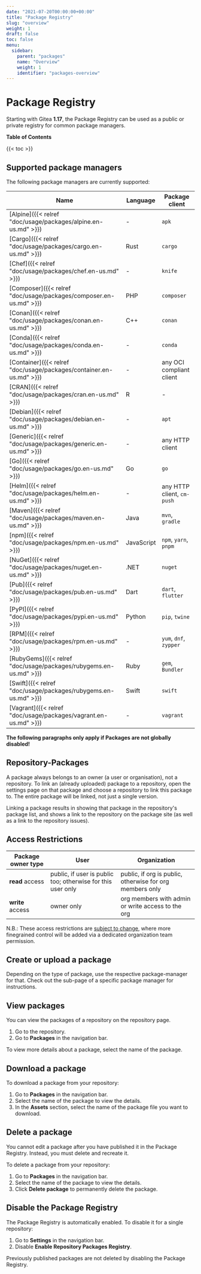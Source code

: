 ```yaml
---
date: "2021-07-20T00:00:00+00:00"
title: "Package Registry"
slug: "overview"
weight: 1
draft: false
toc: false
menu:
  sidebar:
    parent: "packages"
    name: "Overview"
    weight: 1
    identifier: "packages-overview"
---
```


# Package Registry

Starting with Gitea **1.17**, the Package Registry can be used as a public or private registry for common package managers.

**Table of Contents**

{{< toc >}}

## Supported package managers

The following package managers are currently supported:

| Name | Language | Package client |
| ---- | -------- | -------------- |
| [Alpine]({{< relref "doc/usage/packages/alpine.en-us.md" >}}) | - | `apk` |
| [Cargo]({{< relref "doc/usage/packages/cargo.en-us.md" >}}) | Rust | `cargo` |
| [Chef]({{< relref "doc/usage/packages/chef.en-us.md" >}}) | - | `knife` |
| [Composer]({{< relref "doc/usage/packages/composer.en-us.md" >}}) | PHP | `composer` |
| [Conan]({{< relref "doc/usage/packages/conan.en-us.md" >}}) | C++ | `conan` |
| [Conda]({{< relref "doc/usage/packages/conda.en-us.md" >}}) | - | `conda` |
| [Container]({{< relref "doc/usage/packages/container.en-us.md" >}}) | - | any OCI compliant client |
| [CRAN]({{< relref "doc/usage/packages/cran.en-us.md" >}}) | R | - |
| [Debian]({{< relref "doc/usage/packages/debian.en-us.md" >}}) | - | `apt` |
| [Generic]({{< relref "doc/usage/packages/generic.en-us.md" >}}) | - | any HTTP client |
| [Go]({{< relref "doc/usage/packages/go.en-us.md" >}}) | Go | `go` |
| [Helm]({{< relref "doc/usage/packages/helm.en-us.md" >}}) | - | any HTTP client, `cm-push` |
| [Maven]({{< relref "doc/usage/packages/maven.en-us.md" >}}) | Java | `mvn`, `gradle` |
| [npm]({{< relref "doc/usage/packages/npm.en-us.md" >}}) | JavaScript | `npm`, `yarn`, `pnpm` |
| [NuGet]({{< relref "doc/usage/packages/nuget.en-us.md" >}}) | .NET | `nuget` |
| [Pub]({{< relref "doc/usage/packages/pub.en-us.md" >}}) | Dart | `dart`, `flutter` |
| [PyPI]({{< relref "doc/usage/packages/pypi.en-us.md" >}}) | Python | `pip`, `twine` |
| [RPM]({{< relref "doc/usage/packages/rpm.en-us.md" >}}) | - | `yum`, `dnf`, `zypper` |
| [RubyGems]({{< relref "doc/usage/packages/rubygems.en-us.md" >}}) | Ruby | `gem`, `Bundler` |
| [Swift]({{< relref "doc/usage/packages/rubygems.en-us.md" >}}) | Swift | `swift` |
| [Vagrant]({{< relref "doc/usage/packages/vagrant.en-us.md" >}}) | - | `vagrant` |

**The following paragraphs only apply if Packages are not globally disabled!**

## Repository-Packages

A package always belongs to an owner (a user or organisation), not a repository.
To link an (already uploaded) package to a repository, open the settings page
on that package and choose a repository to link this package to.
The entire package will be linked, not just a single version.

Linking a package results in showing that package in the repository's package list,
and shows a link to the repository on the package site (as well as a link to the repository issues).

## Access Restrictions

| Package owner type | User | Organization |
|--------------------|------|--------------|
| **read** access    | public, if user is public too; otherwise for this user only | public, if org is public, otherwise for org members only |
| **write** access   | owner only | org members with admin or write access to the org |

N.B.: These access restrictions are [subject to change](https://github.com/go-gitea/gitea/issues/19270), where more finegrained control will be added via a dedicated organization team permission.

## Create or upload a package

Depending on the type of package, use the respective package-manager for that. Check out the sub-page of a specific package manager for instructions.

## View packages

You can view the packages of a repository on the repository page.

1. Go to the repository.
1. Go to **Packages** in the navigation bar.

To view more details about a package, select the name of the package.

## Download a package

To download a package from your repository:

1. Go to **Packages** in the navigation bar.
1. Select the name of the package to view the details.
1. In the **Assets** section, select the name of the package file you want to download.

## Delete a package

You cannot edit a package after you have published it in the Package Registry. Instead, you
must delete and recreate it.

To delete a package from your repository:

1. Go to **Packages** in the navigation bar.
1. Select the name of the package to view the details.
1. Click **Delete package** to permanently delete the package.

## Disable the Package Registry

The Package Registry is automatically enabled. To disable it for a single repository:

1. Go to **Settings** in the navigation bar.
1. Disable **Enable Repository Packages Registry**.

Previously published packages are not deleted by disabling the Package Registry.
